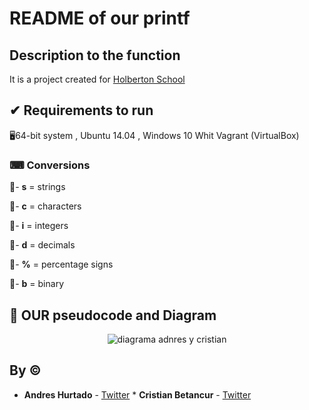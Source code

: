 # README of our printf

## Description to the function

It is a project created for [Holberton School](https://www.holbertonschool.com/) 

## ✔ Requirements to run 

🖥64-bit system , Ubuntu 14.04 , Windows 10 Whit Vagrant (VirtualBox)



### ⌨ Conversions

🔹- **s** = strings 

🔹- **c** = characters

🔹- **i** = integers

🔹- **d** = decimals

🔹- **%** = percentage signs

🔹- **b** = binary



## 📖 OUR pseudocode and Diagram

<p align="center"><img src="https://photos.app.goo.gl/DQARNXrtkuFBXzW2A" alt="diagrama adnres y cristian"></a></p>




## By :copyright:

* **Andres Hurtado** - [Twitter](https://twitter.com/Andrs85166364) * **Cristian Betancur** - [Twitter](https://twitter.com/cryptocoincanal)


